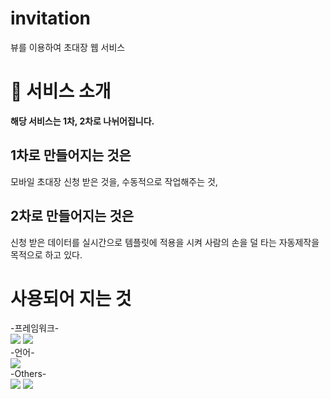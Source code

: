 # invitation
뷰를 이용하여 초대장 웹 서비스

<h1> 🌟 서비스 소개 </h1>
<b>해당 서비스는 1차, 2차로 나뉘어집니다.</b>

<h2>1차로 만들어지는 것은</h2>
모바일 초대장 신청 받은 것을, 수동적으로 작업해주는 것,

<h2>2차로 만들어지는 것은</h2>
신청 받은 데이터를 실시간으로 템플릿에 적용을 시켜
사람의 손을 덜 타는 자동제작을 목적으로 하고 있다.

<h1>사용되어 지는 것</h2>

-프레임워크-<br/>
<img src="https://img.shields.io/badge/-vue.js-%234FC08D"/>
<img src="https://img.shields.io/badge/-SCSS-%23CC6699"/><br/>
-언어-<br/>
<img src="https://img.shields.io/badge/-JS-%23F7DF1E"/><br/>
-Others-<br/>
<img src="https://img.shields.io/badge/-HTML-%23E34F26"/>
<img src="https://img.shields.io/badge/-CSS-%231572B6"/><br/>
